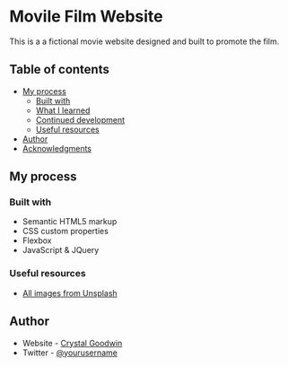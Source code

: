 # Movile Film Website

This is a a fictional movie website designed and built to promote the film. 

## Table of contents

- [My process](#my-process)
  - [Built with](#built-with)
  - [What I learned](#what-i-learned)
  - [Continued development](#continued-development)
  - [Useful resources](#useful-resources)
- [Author](#author)
- [Acknowledgments](#acknowledgments)


## My process

### Built with

- Semantic HTML5 markup
- CSS custom properties
- Flexbox
- JavaScript & JQuery

### Useful resources

- [All images from Unsplash](https://www.unsplash.com)

## Author

- Website - [Crystal Goodwin](https://www.crystalgoodwin.com)
- Twitter - [@yourusername](https://www.twitter.com/yourusername)
